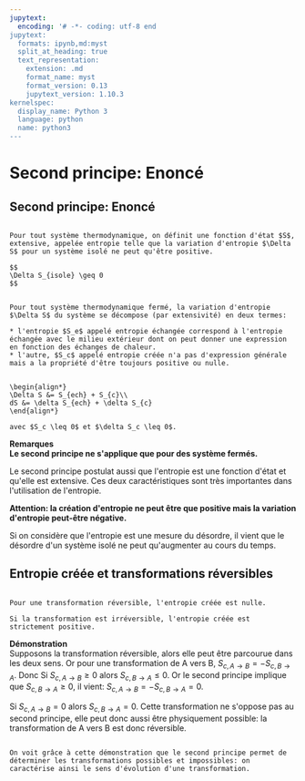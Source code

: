 ```yaml
---
jupytext:
  encoding: '# -*- coding: utf-8 end
jupytext:
  formats: ipynb,md:myst
  split_at_heading: true
  text_representation:
    extension: .md
    format_name: myst
    format_version: 0.13
    jupytext_version: 1.10.3
kernelspec:
  display_name: Python 3
  language: python
  name: python3
---
```

# Second principe: Enoncé

## Second principe: Enoncé

````{important} __Fondamental : Second principe de la thermodynamique__

Pour tout système thermodynamique, on définit une fonction d'état $S$, extensive, appelée entropie telle que la variation d'entropie $\Delta S$ pour un système isolé ne peut qu'être positive.

$$
\Delta S_{isole} \geq 0
$$
````

````{important} __Fondamental : Réécriture du second principe__

Pour tout système thermodynamique fermé, la variation d'entropie $\Delta S$ du système se décompose (par extensivité) en deux termes:

* l'entropie $S_e$ appelé entropie échangée correspond à l'entropie échangée avec le milieu extérieur dont on peut donner une expression en fonction des échanges de chaleur.
* l'autre, $S_c$ appelé entropie créée n'a pas d'expression générale mais a la propriété d'être toujours positive ou nulle.


\begin{align*}
\Delta S &= S_{ech} + S_{c}\\
dS &= \delta S_{ech} + \delta S_{c}
\end{align*}

avec $S_c \leq 0$ et $\delta S_c \leq 0$.
````


__Remarques__  
__Le second principe ne s'applique que pour des système fermés.__  

Le second principe postulat aussi que l'entropie est une fonction d'état et qu'elle est extensive. Ces deux caractéristiques sont très importantes dans l'utilisation de l'entropie.

__Attention: la création d'entropie ne peut être que positive mais la variation d'entropie peut-être négative.__  

Si on considère que l'entropie est une mesure du désordre, il vient que le désordre d'un système isolé ne peut qu'augmenter au cours du temps.


## Entropie créée et transformations réversibles

````{important} __Fondamental : Entropie créée et transformation réversible__

Pour une transformation réversible, l'entropie créée est nulle.

Si la transformation est irréversible, l'entropie créée est strictement positive.
````


__Démonstration__  
Supposons la transformation réversible, alors elle peut être parcourue dans les deux sens. Or pour une transformation de A vers B, $S_{c,A \rightarrow B} = -S_{c,B \rightarrow A}$. Donc Si $S_{c,A \rightarrow B} \geq 0$ alors $S_{c,B \rightarrow A} \leq 0$. Or le second principe implique que $S_{c,B \rightarrow A} \geq0$, il vient: $S_{c,A \rightarrow B} = -S_{c,B \rightarrow A}=0$.

Si $S_{c, A \rightarrow B} = 0$ alors $S_{c,B \rightarrow A} = 0$. Cette transformation ne s'oppose pas au second principe, elle peut donc aussi être physiquement possible: la transformation de A vers B est donc réversible.


````{dropdown} Remarque

On voit grâce à cette démonstration que le second principe permet de déterminer les transformations possibles et impossibles: on caractérise ainsi le sens d'évolution d'une transformation.
````

